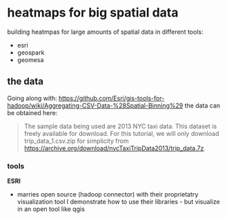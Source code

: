 # heatmaps for big spatial data

building heatmpas for large amounts of spatial data in different tools:

- esri
- geospark
- geomesa

## the data
Going along with: https://github.com/Esri/gis-tools-for-hadoop/wiki/Aggregating-CSV-Data-%28Spatial-Binning%29 the data
can be obtained here:
> The sample data being used are 2013 NYC taxi data. This dataset is freely available for download. For this tutorial, we will only download trip_data_1.csv.zip for simplicity from https://archive.org/download/nycTaxiTripData2013/trip_data.7z.


### tools
**ESRI**
- marries open source (hadoop connector) with their proprietatry visualization tool
I demonstrate how to use their libraries - but visualize in an open tool like qgis
